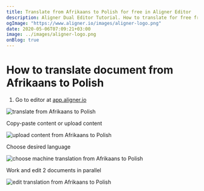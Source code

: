 ```yaml
---
title: Translate from Afrikaans to Polish for free in Aligner Editor
description: Aligner Dual Editor Tutorial. How to translate for free from Afrikaans to Polish. Aligner is multilingual document management platform. 
ogImage: "https://www.aligner.io/images/aligner-logo.png"
date: 2020-05-06T07:09:21+03:00
image: ../images/aligner-logo.png
onBlog: true
---
```


# How to translate document from Afrikaans to Polish

1. Go to editor at [app.aligner.io](https://app.aligner.io "Aligner App web page")

![translate from Afrikaans to Polish](../aligner-blank-editor.png "translate from Afrikaans to Polish")

Copy-paste content or upload content

![upload content from Afrikaans to Polish](../aligner-uploaded-document.png "upload content from Afrikaans to Polish")

Choose desired language

![choose machine translation from Afrikaans to Polish](../aligner-language-dropdown.png "choose machine translation from Afrikaans to Polish")

Work and edit 2 documents in parallel

![edit translation from Afrikaans to Polish](../aligner-double-sitded-editor.png "edit translation from Afrikaans to Polish")


